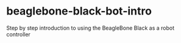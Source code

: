 beaglebone-black-bot-intro
==========================

Step by step introduction to using the BeagleBone Black as a robot controller
